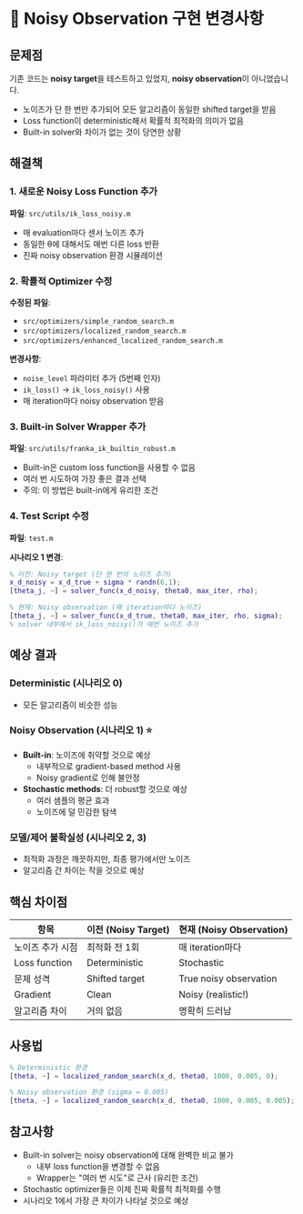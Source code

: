 # 🔧 Noisy Observation 구현 변경사항

## 문제점
기존 코드는 **noisy target**을 테스트하고 있었지, **noisy observation**이 아니었습니다.
- 노이즈가 단 한 번만 추가되어 모든 알고리즘이 동일한 shifted target을 받음
- Loss function이 deterministic해서 확률적 최적화의 의미가 없음
- Built-in solver와 차이가 없는 것이 당연한 상황

## 해결책

### 1. 새로운 Noisy Loss Function 추가
**파일**: `src/utils/ik_loss_noisy.m`
- 매 evaluation마다 센서 노이즈 추가
- 동일한 θ에 대해서도 매번 다른 loss 반환
- 진짜 noisy observation 환경 시뮬레이션

### 2. 확률적 Optimizer 수정
**수정된 파일**:
- `src/optimizers/simple_random_search.m`
- `src/optimizers/localized_random_search.m`
- `src/optimizers/enhanced_localized_random_search.m`

**변경사항**:
- `noise_level` 파라미터 추가 (5번째 인자)
- `ik_loss()` → `ik_loss_noisy()` 사용
- 매 iteration마다 noisy observation 받음

### 3. Built-in Solver Wrapper 추가
**파일**: `src/utils/franka_ik_builtin_robust.m`
- Built-in은 custom loss function을 사용할 수 없음
- 여러 번 시도하여 가장 좋은 결과 선택
- 주의: 이 방법은 built-in에게 유리한 조건

### 4. Test Script 수정
**파일**: `test.m`

**시나리오 1 변경**:
```matlab
% 이전: Noisy target (단 한 번의 노이즈 추가)
x_d_noisy = x_d_true + sigma * randn(6,1);
[theta_j, ~] = solver_func(x_d_noisy, theta0, max_iter, rho);

% 현재: Noisy observation (매 iteration마다 노이즈)
[theta_j, ~] = solver_func(x_d_true, theta0, max_iter, rho, sigma);
% solver 내부에서 ik_loss_noisy()가 매번 노이즈 추가
```

## 예상 결과

### Deterministic (시나리오 0)
- 모든 알고리즘이 비슷한 성능

### Noisy Observation (시나리오 1) ⭐
- **Built-in**: 노이즈에 취약할 것으로 예상
  - 내부적으로 gradient-based method 사용
  - Noisy gradient로 인해 불안정
- **Stochastic methods**: 더 robust할 것으로 예상
  - 여러 샘플의 평균 효과
  - 노이즈에 덜 민감한 탐색

### 모델/제어 불확실성 (시나리오 2, 3)
- 최적화 과정은 깨끗하지만, 최종 평가에서만 노이즈
- 알고리즘 간 차이는 작을 것으로 예상

## 핵심 차이점

| 항목 | 이전 (Noisy Target) | 현재 (Noisy Observation) |
|------|---------------------|--------------------------|
| 노이즈 추가 시점 | 최적화 전 1회 | 매 iteration마다 |
| Loss function | Deterministic | Stochastic |
| 문제 성격 | Shifted target | True noisy observation |
| Gradient | Clean | Noisy (realistic!) |
| 알고리즘 차이 | 거의 없음 | 명확히 드러남 |

## 사용법

```matlab
% Deterministic 환경
[theta, ~] = localized_random_search(x_d, theta0, 1000, 0.005, 0);

% Noisy observation 환경 (sigma = 0.005)
[theta, ~] = localized_random_search(x_d, theta0, 1000, 0.005, 0.005);
```

## 참고사항

- Built-in solver는 noisy observation에 대해 완벽한 비교 불가
  - 내부 loss function을 변경할 수 없음
  - Wrapper는 "여러 번 시도"로 근사 (유리한 조건)
- Stochastic optimizer들은 이제 진짜 확률적 최적화를 수행
- 시나리오 1에서 가장 큰 차이가 나타날 것으로 예상


